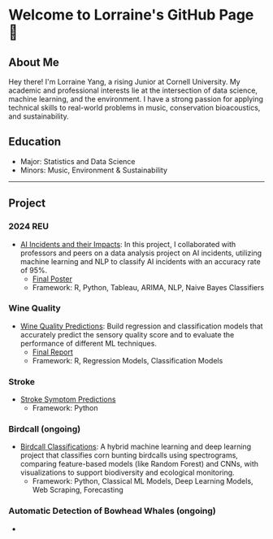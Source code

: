 # Welcome to Lorraine's GitHub Page 👋

## About Me
Hey there! I'm Lorraine Yang, a rising Junior at Cornell University. 
My academic and professional interests lie at the intersection of data science, machine learning, and the environment.
I have a strong passion for applying technical skills to real-world problems in music, conservation bioacoustics, and sustainability.

## Education
-  Major: Statistics and Data Science
-  Minors: Music, Environment & Sustainability

---

## Project

### 2024 REU
- [AI Incidents and their Impacts](https://github.com/schmidtfrank/AI-Incident-Research): In this project, I collaborated with professors and peers on a data analysis project on AI incidents, utilizing machine learning and NLP to classify AI incidents with an accuracy rate of 95%.
  - [Final Poster](https://drive.google.com/file/d/1C5ZSwyA3OtkQiUACJ0bklYfywTTckc8c/view?pli=1)
  - Framework: R, Python, Tableau, ARIMA, NLP, Naive Bayes Classifiers

### Wine Quality
- [Wine Quality Predictions](https://github.com/dyang0910/Wine-Quality-Prediction): Build regression and classification models that accurately predict the sensory quality score and to evaluate the performance of different ML techniques.
  - [Final Report](https://docs.google.com/document/d/1q9vkfAoFUbGqNIYz1vkdpG2CViPg337FwgvHLh9xOB4/edit?tab=t.0)
  - Framework: R, Regression Models, Classification Models

### Stroke
- [Stroke Symptom Predictions](https://github.com/dyang0910/AI4ALL)
  - Framework: Python

### Birdcall (ongoing)
- [Birdcall Classifications](https://github.com/dyang0910/Birdcall-Classifications): A hybrid machine learning and deep learning project that classifies corn bunting birdcalls using spectrograms, comparing feature-based models (like Random Forest) and CNNs, with visualizations to support biodiversity and ecological monitoring.
  - Framework: Python, Classical ML Models, Deep Learning Models, Web Scraping, Forecasting

### Automatic Detection of Bowhead Whales (ongoing)
-
